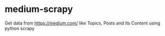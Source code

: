 # medium-scrapy
Get data from https://medium.com/ like Topics, Posts and Its Content using python scrapy
